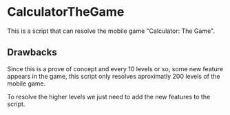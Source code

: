 # CalculatorTheGame

This is a script that can resolve the mobile game "Calculator: The Game".

## Drawbacks

Since this is a prove of concept and every 10 levels or so, some new feature appears in the game, this script only resolves aproximatly 200 levels of the mobile game.

To resolve the higher levels we just need to add the new features to the script.
